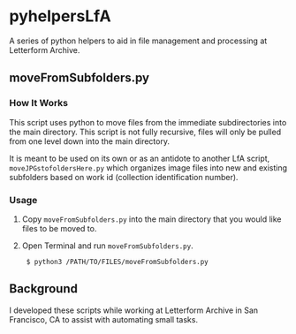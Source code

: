 # pyhelpersLfA
A series of python helpers to aid in file management and processing at Letterform Archive. 
 
## moveFromSubfolders.py

### How It Works
This script uses python to move files from the immediate subdirectories into the main directory. This script is not fully recursive, files will only be pulled from one level down into the main directory.  

It is meant to be used on its own or as an antidote to another LfA script, `moveJPGstofoldersHere.py` which organizes image files into new and existing subfolders based on work id (collection identification number). 

### Usage
1. Copy `moveFromSubfolders.py` into the main directory that you would like files to be moved to. 

2. Open Terminal and run `moveFromSubfolders.py`. 
      
        $ python3 /PATH/TO/FILES/moveFromSubfolders.py 

## Background 
I developed these scripts while working at Letterform Archive in San Francisco, CA to assist with automating small tasks. 
